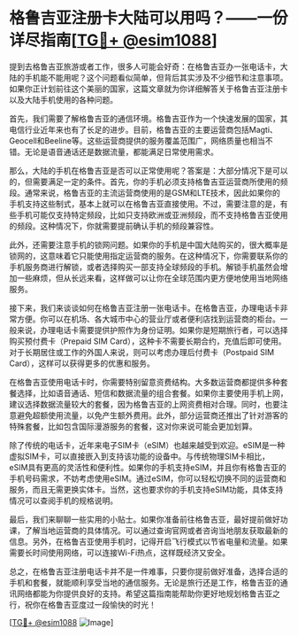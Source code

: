 # 格鲁吉亚注册卡大陆可以用吗？——一份详尽指南[[TG💪+ @esim1088](https://t.me/s/esim1088)]

提到去格鲁吉亚旅游或者工作，很多人可能会好奇：在格鲁吉亚办一张电话卡，大陆的手机能不能用呢？这个问题看似简单，但背后其实涉及不少细节和注意事项。如果你正计划前往这个美丽的国家，这篇文章就为你详细解答关于格鲁吉亚注册卡以及大陆手机使用的各种问题。

首先，我们需要了解格鲁吉亚的通信环境。格鲁吉亚作为一个快速发展的国家，其电信行业近年来也有了长足的进步。目前，格鲁吉亚的主要运营商包括Magti、Geocell和Beeline等。这些运营商提供的服务覆盖范围广，网络质量也相当不错。无论是语音通话还是数据流量，都能满足日常使用需求。

那么，大陆的手机在格鲁吉亚是否可以正常使用呢？答案是：大部分情况下是可以的，但需要满足一定的条件。首先，你的手机必须支持格鲁吉亚运营商所使用的频段。通常来说，格鲁吉亚的主流运营商使用的是GSM和LTE技术，因此如果你的手机支持这些制式，基本上就可以在格鲁吉亚直接使用。不过，需要注意的是，有些手机可能仅支持特定频段，比如只支持欧洲或亚洲频段，而不支持格鲁吉亚使用的频段。这种情况下，你就需要提前确认手机的频段兼容性。

此外，还需要注意手机的锁网问题。如果你的手机是中国大陆购买的，很大概率是锁网的，这意味着它只能使用指定运营商的服务。在这种情况下，你需要联系你的手机服务商进行解锁，或者选择购买一部支持全球频段的手机。解锁手机虽然会增加一些麻烦，但从长远来看，这样做可以让你在全球范围内更方便地使用当地网络服务。

接下来，我们来谈谈如何在格鲁吉亚注册一张电话卡。在格鲁吉亚，办理电话卡非常方便。你可以在机场、各大城市中心的营业厅或者便利店找到运营商的柜台。一般来说，办理电话卡需要提供护照作为身份证明。如果你是短期旅行者，可以选择购买预付费卡（Prepaid SIM Card），这种卡不需要长期合约，充值后即可使用。对于长期居住或工作的外国人来说，则可以考虑办理后付费卡（Postpaid SIM Card），这样可以获得更多的优惠和服务。

在格鲁吉亚使用电话卡时，你需要特别留意资费结构。大多数运营商都提供多种套餐选择，比如语音通话、短信和数据流量的组合套餐。如果你主要使用手机上网，建议选择数据流量较大的套餐，因为格鲁吉亚的上网资费相对合理。同时，也要注意避免超额使用流量，以免产生额外费用。此外，部分运营商还推出了针对游客的特殊套餐，比如包含国际漫游服务的套餐，这对你来说可能会更加划算。

除了传统的电话卡，近年来电子SIM卡（eSIM）也越来越受到欢迎。eSIM是一种虚拟SIM卡，可以直接嵌入到支持该功能的设备中。与传统物理SIM卡相比，eSIM具有更高的灵活性和便利性。如果你的手机支持eSIM，并且你有格鲁吉亚的手机号码需求，不妨考虑使用eSIM。通过eSIM，你可以轻松切换不同的运营商和服务，而且无需更换实体卡。当然，这也要求你的手机支持eSIM功能，具体支持情况可以查阅手机的规格说明。

最后，我们来聊聊一些实用的小贴士。如果你准备前往格鲁吉亚，最好提前做好功课，了解当地运营商的具体情况。可以通过查询官网或者咨询当地朋友获取最新的信息。另外，在格鲁吉亚使用手机时，记得开启飞行模式以节省电量和流量。如果需要长时间使用网络，可以连接Wi-Fi热点，这样既经济又安全。

总之，在格鲁吉亚注册电话卡并不是一件难事，只要你提前做好准备，选择合适的手机和套餐，就能顺利享受当地的通信服务。无论是旅行还是工作，格鲁吉亚的通讯网络都能为你提供良好的支持。希望这篇指南能帮助你更好地规划格鲁吉亚之行，祝你在格鲁吉亚度过一段愉快的时光！

[[TG💪+ @esim1088](https://t.me/s/esim1088) ![Image](https://i.postimg.cc/4NQfJmqS/Snipaste-2025-05-13-00-14-12.png)]